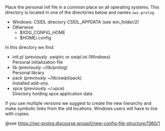 Place the personal init file in a common place on all operating systems.
This directory is located in one of the directories below and names
`swi-prolog`

 - Windows: CSIDL directory CSIDL_APPDATA (see win_folder/2)
 - Otherwise
   - $XDG_CONFIG_HOME
   - $HOME/.config

 In this directory we find:

 - init.pl (previously .swiplrc or swipl.ini (Windows) <br>
   Personal initialization file
 - lib (previously ~/lib/prolog) <br>
   Personal library
 - pack (previously ~/lib/swipl/pack) <br>
   Installed add-ons.
 - xpce (previously ~/.xpce) <br>
   Directory holding xpce application data

If you use multiple versions we suggest  to create the new hierarchy and
make symbolic links from the old locations.   Windows users will have to
live with copies.

@see https://swi-prolog.discourse.group/t/new-config-file-structure/1360/1

